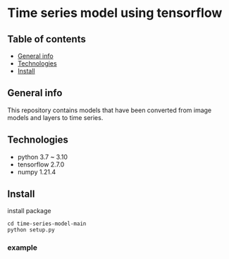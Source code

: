 # Time series model using tensorflow
## Table of contents
* [General info](#general-info)
* [Technologies](#technologies)
* [Install](#install)

## General info
This repository contains models that have been converted from image models and layers to time series.

## Technologies
- python 3.7 ~ 3.10
- tensorflow 2.7.0
- numpy 1.21.4

## Install
install package
```console
cd time-series-model-main
python setup.py
```
### example
